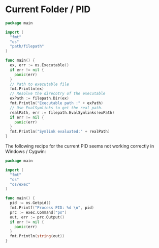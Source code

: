 # Current Folder / PID

```go
package main

import (
  "fmt"
  "os"
  "path/filepath"
)

func main() {
  ex, err := os.Executable()
  if err != nil {
    panic(err)
  }
  // Path to executable file
  fmt.Println(ex)
  // Resolve the direcotry of the executable
  exPath := filepath.Dir(ex)
  fmt.Println("Executable path :" + exPath)
  // Use EvalSymlinks to get the real path.
  realPath, err := filepath.EvalSymlinks(exPath)
  if err != nil {
    panic(err)
  }
  fmt.Println("Symlink evaluated:" + realPath)
}
```

The following recipe for the current PID seems not working correctly in Windows / Cygwin:

```go
package main

import (
  "fmt"
  "os"
  "os/exec"
)

func main() {
  pid := os.Getpid()
  fmt.Printf("Process PID: %d \n", pid)
  prc := exec.Command("ps")
  out, err := prc.Output()
  if err != nil {
    panic(err)
  }
  fmt.Println(string(out))
}
```

